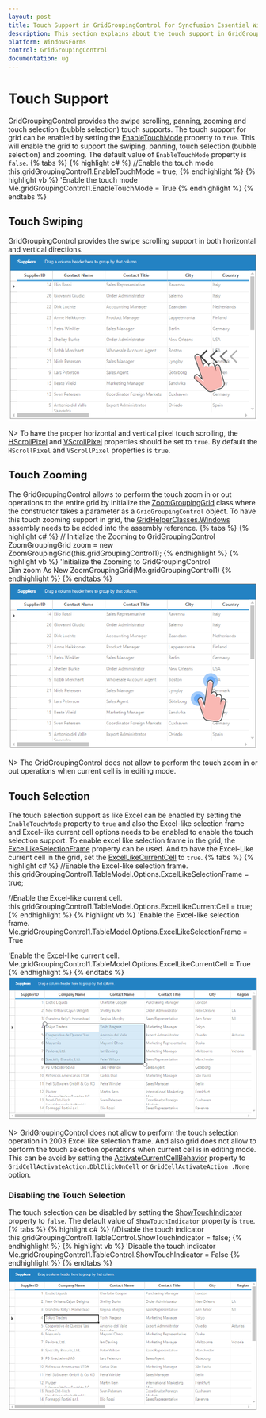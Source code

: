 ```yaml
---
layout: post
title: Touch Support in GridGroupingControl for Syncfusion Essential Windows Forms
description: This section explains about the touch support in GridGroupingControl
platform: WindowsForms
control: GridGroupingControl
documentation: ug
---
```


# Touch Support
GridGroupingControl provides the swipe scrolling, panning, zooming and touch selection (bubble selection) touch supports. The touch support for grid can be enabled by setting the [EnableTouchMode](https://help.syncfusion.com/cr/windowsforms/Syncfusion.Windows.Forms.Grid.Grouping.GridGroupingControl.html#Syncfusion_Windows_Forms_Grid_Grouping_GridGroupingControl_EnableTouchMode) property to `true`. This will enable the grid to support the swiping, panning, touch selection (bubble selection) and zooming. The default value of `EnableTouchMode` property is `false`.
{% tabs %}
{% highlight c# %}
//Enable the touch mode
this.gridGroupingControl1.EnableTouchMode = true;
{% endhighlight %}
{% highlight vb %}
'Enable the touch mode
Me.gridGroupingControl1.EnableTouchMode = True
{% endhighlight %}
{% endtabs %}

## Touch Swiping
GridGroupingControl provides the swipe scrolling support in both horizontal and vertical directions.
![](TouchSupport_images/DataGrid_img1.png)

N> To have the proper horizontal and vertical pixel touch scrolling, the [HScrollPixel](https://help.syncfusion.com/cr/windowsforms/Syncfusion.Windows.Forms.Grid.GridControlBase.html#Syncfusion_Windows_Forms_Grid_GridControlBase_HScrollPixel) and [VScrollPixel](https://help.syncfusion.com/cr/windowsforms/Syncfusion.Windows.Forms.Grid.GridControlBase.html#Syncfusion_Windows_Forms_Grid_GridControlBase_VScrollPixel) properties should be set to `true`. By default the `HScrollPixel` and `VScrollPixel` properties is `true`. 

## Touch Zooming
The GridGroupingControl allows to perform the touch zoom in or out operations to the entire grid by initialize the [ZoomGroupingGrid](http://help.syncfusion.com/cr/windowsforms/Syncfusion.GridHelperClasses.Zoom.ZoomGroupingGrid.html#) class where the constructor takes a parameter as a `GridGroupingControl` object.
To have this touch zooming support in grid, the [GridHelperClasses.Windows](http://help.syncfusion.com/cr/windowsforms/Syncfusion.GridHelperClasses.html#) assembly needs to be added into the assembly reference.
{% tabs %}
{% highlight c# %}
// Initialize the Zooming to GridGroupingControl   
ZoomGroupingGrid zoom = new ZoomGroupingGrid(this.gridGroupingControl1);
{% endhighlight %}
{% highlight vb %}
'Initialize the Zooming to GridGroupingControl   
Dim zoom As New ZoomGroupingGrid(Me.gridGroupingControl1)
{% endhighlight %}
{% endtabs %}
![](TouchSupport_images/DataGrid_img2.png)

N> The GridGroupingControl does not allow to perform the touch zoom in or out operations when current cell is in editing mode.

## Touch Selection
The touch selection support as like Excel can be enabled by setting the `EnableTouchMode` property to `true` and also the Excel-like selection frame and Excel-like current cell options needs to be enabled to enable the touch selection support.
To enable excel like selection frame in the grid, the [ExcelLikeSelectionFrame](https://help.syncfusion.com/cr/windowsforms/Syncfusion.Windows.Forms.Grid.GridModelOptions.html#Syncfusion_Windows_Forms_Grid_GridModelOptions_ExcelLikeSelectionFrame) property can be used. And to have the Excel-Like current cell in the grid, set the [ExcelLikeCurrentCell](https://help.syncfusion.com/cr/windowsforms/Syncfusion.Windows.Forms.Grid.GridModelOptions.html#Syncfusion_Windows_Forms_Grid_GridModelOptions_ExcelLikeCurrentCell) to `true`.
{% tabs %}
{% highlight c# %}
//Enable the Excel-like selection frame.
this.gridGroupingControl1.TableModel.Options.ExcelLikeSelectionFrame = true;

//Enable the Excel-like current cell.
this.gridGroupingControl1.TableModel.Options.ExcelLikeCurrentCell = true;
{% endhighlight %}
{% highlight vb %}
'Enable the Excel-like selection frame.
Me.gridGroupingControl1.TableModel.Options.ExcelLikeSelectionFrame = True

'Enable the Excel-like current cell.
Me.gridGroupingControl1.TableModel.Options.ExcelLikeCurrentCell = True
{% endhighlight %}
{% endtabs %}
![](TouchSupport_images/DataGrid_img3.png)

N> GridGroupingControl does not allow to perform the touch selection operation in 2003 Excel like selection frame. And also grid does not allow to perform the touch selection operations when current cell is in editing mode. This can be avoid by setting the [ActivateCurrentCellBehavior](https://help.syncfusion.com/cr/windowsforms/Syncfusion.Windows.Forms.Grid.Grouping.GridGroupingControl.html#Syncfusion_Windows_Forms_Grid_Grouping_GridGroupingControl_ActivateCurrentCellBehavior) property to `GridCellActivateAction.DblClickOnCell` or `GridCellActivateAction .None` option.

### Disabling the Touch Selection
The touch selection can be disabled by setting the [ShowTouchIndicator](https://help.syncfusion.com/cr/windowsforms/Syncfusion.Windows.Forms.Grid.GridControlBase.html#Syncfusion_Windows_Forms_Grid_GridControlBase_ShowTouchIndicator) property to `false`. The default value of `ShowTouchIndicator` property is `true`.
{% tabs %}
{% highlight c# %}
//Disable the touch indicator
this.gridGroupingControl1.TableControl.ShowTouchIndicator = false;
{% endhighlight %}
{% highlight vb %}
'Disable the touch indicator
Me.gridGroupingControl1.TableControl.ShowTouchIndicator = False
{% endhighlight %}
{% endtabs %}
![](TouchSupport_images/DataGrid_img4.png)

